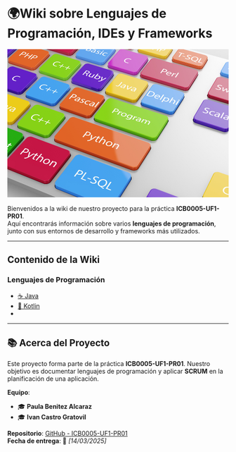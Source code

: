 # 🌍Wiki sobre Lenguajes de Programación, IDEs y Frameworks  

![Logo del Proyecto](https://github.com/PAULAALCARAZ/ICB0005-UF1-PR01-Practica-Entornos-de-dearrollo/blob/main/lenguajes%20de%20programacio%CC%81n%20ma%CC%81s%20usados-2.jpeg?raw=true)

Bienvenidos a la wiki de nuestro proyecto para la práctica **ICB0005-UF1-PR01**.  
Aquí encontrarás información sobre varios **lenguajes de programación**, junto con sus entornos de desarrollo y frameworks más utilizados.  

---

## Contenido de la Wiki  

###  Lenguajes de Programación  
- [☕ Java](Java)  
- [🚀 Kotlin](Kotlin)  
- 

---

## 📚 Acerca del Proyecto  
 Este proyecto forma parte de la práctica **ICB0005-UF1-PR01**. Nuestro objetivo es documentar lenguajes de programación y aplicar **SCRUM** en la planificación de una aplicación.

 **Equipo**:  
- 🎓 **Paula Benitez Alcaraz**  
- 🎓 **Ivan Castro Gratovil**  


**Repositorio**: [GitHub - ICB0005-UF1-PR01](https://github.com/PAULAALCARAZ/ICB0005-UF1-PR01-Practica-Entornos-de-dearrollo)  
**Fecha de entrega**: 🚀 *[14/03/2025]*  
